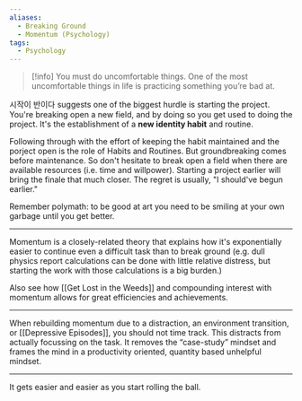 ```yaml
---
aliases:
  - Breaking Ground
  - Momentum (Psychology)
tags:
  - Psychology
---
```


> [!info] You must do uncomfortable things. One of the most uncomfortable things in life is practicing something you’re bad at.

시작이 반이다 suggests one of the biggest hurdle is starting the project. You're breaking open a new field, and by doing so you get used to doing the project. It's the establishment of a **new identity habit** and routine.

Following through with the effort of keeping the habit maintained and the porject open is the role of Habits and Routines. But groundbreaking comes before maintenance. So don't hesitate to break open a field when there are available resources (i.e. time and willpower). Starting a project earlier will bring the finale that much closer. The regret is usually, "I should've begun earlier."

Remember polymath: to be good at art you need to be smiling at your own garbage until you get better.

---

Momentum is a closely-related theory that explains how it's exponentially easier to continue even a difficult task than to break ground (e.g. dull physics report calculations can be done with little relative distress, but starting the work with those calculations is a big burden.)

Also see how [[Get Lost in the Weeds]] and compounding interest with momentum allows for great efficiencies and achievements.

---

When rebuilding momentum due to a distraction, an environment transition, or [[Depressive Episodes]], you should not time track. This distracts from actually focussing on the task. It removes the “case-study” mindset and frames the mind in a productivity oriented, quantity based unhelpful mindset.

---

It gets easier and easier as you start rolling the ball.
